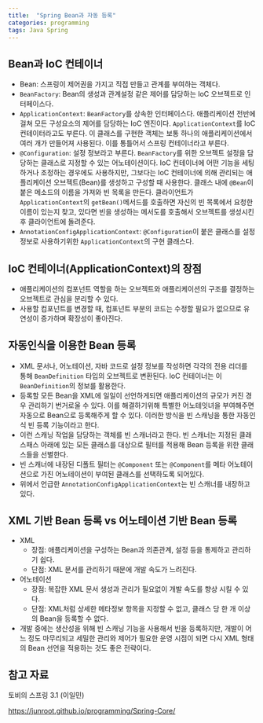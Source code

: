 ```yaml
---
title:  "Spring Bean과 자동 등록"
categories: programming
tags: Java Spring
---
```


## Bean과 IoC 컨테이너

- Bean: 스프링이 제어권을 가지고 직접 만들고 관계를 부여하는 객체다.
- `BeanFactory`: Bean의 생성과 관계설정 같은 제어를 담당하는 IoC 오브젝트로 인터페이스다.
- `ApplicationContext`: `BeanFactory`를 상속한 인터페이스다. 애플리케이션 전반에 걸쳐 모든 구성요소의 제어를 담당하는 IoC 엔진이다. `ApplicationContext`를 IoC 컨테이터라고도 부른다. 이 클래스를 구현한 객체는 보통 하나의 애플리케이션에서 여러 개가 만들어져 사용된다. 이를 통틀어서 스프링 컨테이너라고 부른다.
- `@Configuration`: 설정 정보라고 부른다. `BeanFactory`를 위한 오브젝트 설정을 담당하는 클래스로 지정할 수 있는 어노테이션이다. IoC 컨테이너에 어떤 기능을 세팅하거나 조정하는 경우에도 사용하지만, 그보다는 IoC 컨테이너에 의해 관리되는 애플리케이션 오브젝트(Bean)를 생성하고 구성할 때 사용한다. 클래스 내에 `@Bean`이 붙은 메소드의 이름을 가져와 빈 목록을 만든다. 클라이언트가 `ApplicationContext`의 `getBean()`메서드를 호출하면 자신의 빈 목록에서 요청한 이름이 있는지 찾고, 있다면 빈을 생성하는 메서도를 호출해서 오브젝트를 생성시킨 후 클라이언트에 돌려준다.
- `AnnotationConfigApplicationContext`: `@Configuration`이 붙은 클래스를 설정정보로 사용하기위한 `ApplicationContext`의 구현 클래스다.

## IoC 컨테이너(ApplicationContext)의 장점

- 애플리케이션의 컴포넌트 역할을 하는 오브젝트와 애플리케이션의 구조를 결정하는 오브젝트로 관심을 분리할 수 있다.
- 사용할 컴포넌트를 변경할 때, 컴포넌트 부분의 코드는 수정할 필요가 없으므로 유연성이 증가하며 확장성이 좋아진다.

## 자동인식을 이용한 Bean 등록

- XML 문서나, 어노테이션, 자바 코드로 설정 정보를 작성하면 각각의 전용 리더를 통해 `BeanDefinition` 타입의 오브젝트로 변환된다. IoC 컨테이너는 이 `BeanDefinition`의 정보를 활용한다.
- 등록할 모든 Bean을 XML에 일일이 선언하게되면 애플리케이션의 규모가 커진 경우 관리하기 번거로울 수 있다. 이를 해결하기위해 특별한 어노테잇녀을 부여해주면 자동으로 Bean으로 등록해주게 할 수 있다. 이러한 방식을 빈 스캐닝을 통한 자동인식 빈 등록 기능이라고 한다.
- 이런 스캐닝 작업을 담당하는 객체를 빈 스캐너라고 한다. 빈 스캐너는 지정된 클래스패스 아래에 있는 모든 클래스를 대상으로 필터를 적용해 Bean 등록을 위한 클래스들을 선별한다.
- 빈 스캐너에 내장된 디폴트 필터는 `@Component` 또는 `@Component`를 메타 어노테이션으로 가진 어노테이션이 부여된 클래스를 선택하도록 되어있다.
- 위에서 언급한 `AnnotationConfigApplicationContext`는 빈 스캐너를 내장하고 있다.

## XML 기반 Bean 등록 vs 어노테이션 기반 Bean 등록

- XML
  - 장점: 애플리케이션을 구성하는 Bean과 의존관계, 설정 등을 통제하고 관리하기 쉽다.
  - 단점: XML 문서를 관리하기 때문에 개발 속도가 느려진다.
- 어노테이션
  - 장점: 복잡한 XML 문서 생성과 관리가 필요없이 개발 속도를 향상 시킬 수 있다.
  - 단점: XML처럼 상세한 메타정보 항목을 지정할 수 없고, 클래스 당 한 개 이상의 Bean을 등록할 수 없다.
- 개발 중에는 생산성을 위해 빈 스캐닝 기능을 사용해서 빈을 등록하지만, 개발이 어느 정도 마무리되고 세밀한 관리와 제어가 필요한 운영 시점이 되면 다시 XML 형태의 Bean 선언을 적용하는 것도 좋은 전략이다.

## 참고 자료

토비의 스프링 3.1 (이일민)

<https://junroot.github.io/programming/Spring-Core/>